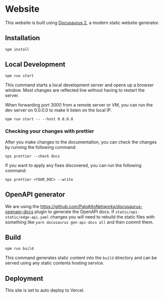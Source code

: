# Website

This website is built using [Docusaurus 2](https://docusaurus.io/), a modern static website generator.

## Installation

```console
npm install
```

## Local Development

```console
npm run start
```

This command starts a local development server and opens up a browser window. Most changes are reflected live without
having to restart the server.

When forwarding port 3000 from a remote server or VM, you can run the dev server on 0.0.0.0 to make it listen on the
local IP.

```console
npm run start -- --host 0.0.0.0
```

### Checking your changes with prettier

After you make changes to the documentation, you can check the changes by running the following command:

```console
npx prettier --check docs
```

If you want to apply any fixes discovered, you can run the following command:

```console
npx prettier <YOUR_DOC> --write
```

## OpenAPI generator

We are using the https://github.com/PaloAltoNetworks/docusaurus-openapi-docs plugin to generate the OpenAPI docs. If
`static/api-static/edge-api.yaml` changes you will need to rebuild the static files with something like
`yarn docusaurus gen-api-docs all` and then commit them.

## Build

```console
npm run build
```

This command generates static content into the `build` directory and can be served using any static contents hosting
service.

## Deployment

This site is set to auto deploy to Vercel.
